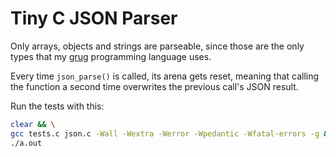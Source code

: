 # Tiny C JSON Parser

Only arrays, objects and strings are parseable, since those are the only types that my [grug](https://mynameistrez.github.io/2024/02/29/creating-the-perfect-modding-language.html) programming language uses.

Every time `json_parse()` is called, its arena gets reset, meaning that calling the function a second time overwrites the previous call's JSON result.

Run the tests with  this:
```bash
clear && \
gcc tests.c json.c -Wall -Wextra -Werror -Wpedantic -Wfatal-errors -g && \
./a.out
```

